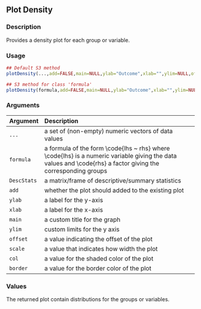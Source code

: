## Plot Density

### Description

Provides a density plot for each group or variable.

### Usage

```r
## Default S3 method
plotDensity(...,add=FALSE,main=NULL,ylab="Outcome",xlab="",ylim=NULL,offset=.07,scale=.8,border=rgb(0,0,0,.2),col=rgb(0,0,0,.1))

## S3 method for class 'formula'
plotDensity(formula,add=FALSE,main=NULL,ylab="Outcome",xlab="",ylim=NULL,offset=.07,scale=.8,border=rgb(0,0,0,.2),col=rgb(0,0,0,.1))
```

### Arguments

Argument | Description
:-- | :--
```...``` | a set of (non-empty) numeric vectors of data values
```formula``` | a formula of the form \code{lhs ~ rhs} where \code{lhs} is a numeric variable giving the data values and \code{rhs} a factor giving the corresponding groups
```DescStats``` | a matrix/frame of descriptive/summary statistics
```add``` | whether the plot should added to the existing plot
```ylab``` | a label for the y-axis
```xlab``` | a label for the x-axis
```main``` | a custom title for the graph
```ylim``` | custom limits for the y axis
```offset``` | a value indicating the offset of the plot
```scale``` | a value that indicates how width the plot
```col``` | a value for the shaded color of the plot
```border``` | a value for the border color of the plot

### Values

The returned plot contain distributions for the groups or variables.
